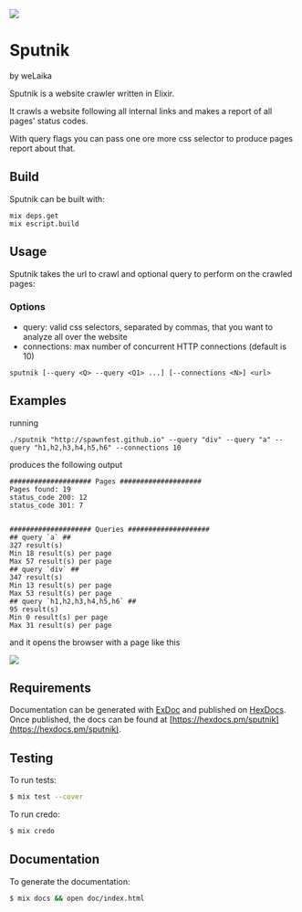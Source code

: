![](https://github.com/spawnfest/sputnik/blob/master/static/sputnik_logo_mini.png)

# Sputnik
by weLaika

Sputnik is a website crawler written in Elixir.

It crawls a website following all internal links and makes a report of all pages' status codes.

With query flags you can pass one ore more css selector to produce pages report about that.

## Build

Sputnik can be built with:

```
mix deps.get
mix escript.build
```

## Usage

Sputnik takes the url to crawl and optional query to perform on the crawled pages:

### Options

- query: valid css selectors, separated by commas, that you want to analyze all over the website
- connections: max number of concurrent HTTP connections (default is 10)

```
sputnik [--query <Q> --query <Q1> ...] [--connections <N>] <url>
```

## Examples

running

```
./sputnik "http://spawnfest.github.io" --query "div" --query "a" --query "h1,h2,h3,h4,h5,h6" --connections 10
```

produces the following output

```
#################### Pages ####################
Pages found: 19
status_code 200: 12
status_code 301: 7


#################### Queries ####################
## query `a` ##
327 result(s)
Min 18 result(s) per page
Max 57 result(s) per page
## query `div` ##
347 result(s)
Min 13 result(s) per page
Max 53 result(s) per page
## query `h1,h2,h3,h4,h5,h6` ##
95 result(s)
Min 0 result(s) per page
Max 31 result(s) per page

```

and it opens the browser with a page like this

![](https://github.com/spawnfest/sputnik/blob/gh-pages/assets/screenshot.png)

## Requirements

Documentation can be generated with [ExDoc](https://github.com/elixir-lang/ex_doc)
and published on [HexDocs](https://hexdocs.pm). Once published, the docs can
be found at [https://hexdocs.pm/sputnik](https://hexdocs.pm/sputnik).

## Testing

To run tests:

```bash
$ mix test --cover
```

To run credo:

```bash
$ mix credo
```

## Documentation

To generate the documentation:

```bash
$ mix docs && open doc/index.html
```

